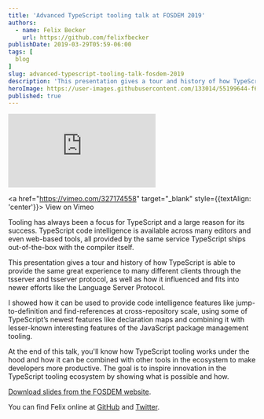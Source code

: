 ```yaml
---
title: 'Advanced TypeScript tooling talk at FOSDEM 2019'
authors:
  - name: Felix Becker
    url: https://github.com/felixfbecker 
publishDate: 2019-03-29T05:59-06:00
tags: [
  blog
]
slug: advanced-typescript-tooling-talk-fosdem-2019
description: 'This presentation gives a tour and history of how TypeScript is able to provide the same great experience to many different clients through the tsserver and tsserver protocol, as well as how it influenced and fits into newer efforts like the Language Server Protocol.'
heroImage: https://user-images.githubusercontent.com/133014/55199644-f67f3280-5177-11e9-8aae-56238f6c80f0.jpg
published: true
---
```


<div className="container">
  <div style={{paddingTop: '56.25%', position: 'relative'}}>
    <iframe src="https://player.vimeo.com/video/327174558?color=0CB6F4&amp;title=0&amp;byline=0&amp;portrait=0&autoplay=1&loop=1" style={{position: 'absolute', top: '0', left: '0', width: '100%', height: '100%'}} frameBorder="0" webkitallowfullscreen="" mozallowfullscreen="" allowfullscreen=""></iframe>    
  </div>
</div>

<a href="https://vimeo.com/327174558" target="_blank" style={{textAlign: 'center'}}>
  View on Vimeo
</a>

Tooling has always been a focus for TypeScript and a large reason for its success. TypeScript code intelligence is available across many editors and even web-based tools, all provided by the same service TypeScript ships out-of-the-box with the compiler itself.

This presentation gives a tour and history of how TypeScript is able to provide the same great experience to many different clients through the tsserver and tsserver protocol, as well as how it influenced and fits into newer efforts like the Language Server Protocol.

I showed how it can be used to provide code intelligence features like jump-to-definition and find-references at cross-repository scale, using some of TypeScript’s newest features like declaration maps and combining it with lesser-known interesting features of the JavaScript package management tooling.

At the end of this talk, you'll know how TypeScript tooling works under the hood and how it can be combined with other tools in the ecosystem to make developers more productive. The goal is to inspire innovation in the TypeScript tooling ecosystem by showing what is possible and how.

<div style={{textAlign: 'center'}}>
<a href="https://fosdem.org/2019/schedule/event/typescript_advanced_tooling/attachments/slides/3023/export/events/attachments/typescript_advanced_tooling/slides/3023/FOSDEM_2019_TypeScript_Tooling_Slides.pdf">Download slides from the FOSDEM website</a>.
</div>


You can find Felix online at [GitHub](https://github.com/felixfbecker) and [Twitter](https://twitter.com/felixfbecker).
